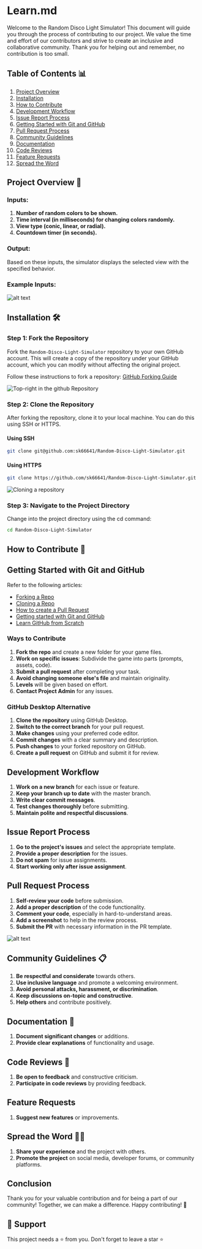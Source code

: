 # Learn.md

Welcome to the Random Disco Light Simulator! This document will guide you through the process of contributing to our project. We value the time and effort of our contributors and strive to create an inclusive and collaborative community. Thank you for helping out and remember, no contribution is too small.

## Table of Contents 📊
1. [Project Overview](#project-overview)
2. [Installation](#installation-️)
3. [How to Contribute](#how-to-contribute)
4. [Development Workflow](#development-workflow)
5. [Issue Report Process](#issue-report-process)
6. [Getting Started with Git and GitHub](#getting-started-with-git-and-github)
7. [Pull Request Process](#pull-request-process)
8. [Community Guidelines](#community-guidelines)
9. [Documentation](#documentation)
10. [Code Reviews](#code-reviews)
11. [Feature Requests](#feature-requests)
12. [Spread the Word](#spread-the-word)

## Project Overview 📁

### Inputs:
1. **Number of random colors to be shown.**
2. **Time interval (in milliseconds) for changing colors randomly.**
3. **View type (conic, linear, or radial).**
4. **Countdown timer (in seconds).**

### Output:
Based on these inputs, the simulator displays the selected view with the specified behavior.

### Example Inputs:
![alt text](image.png)

## Installation 🛠️

### Step 1: Fork the Repository
Fork the `Random-Disco-Light-Simulator` repository to your own GitHub account. This will create a copy of the repository under your GitHub account, which you can modify without affecting the original project.

Follow these instructions to fork a repository: [GitHub Forking Guide](https://docs.github.com/en/github/getting-started-with-github/fork-a-repo)

![Top-right in the github Repository](image-1.png)

### Step 2: Clone the Repository
After forking the repository, clone it to your local machine. You can do this using SSH or HTTPS.

#### Using SSH
```bash
git clone git@github.com:sk66641/Random-Disco-Light-Simulator.git
```
#### Using HTTPS
```bash
git clone https://github.com/sk66641/Random-Disco-Light-Simulator.git
```
![Cloning a repository](image-2.png)

### Step 3: Navigate to the Project Directory
Change into the project directory using the cd command:
```bash
cd Random-Disco-Light-Simulator
```

## How to Contribute 🎉
## Getting Started with Git and GitHub
Refer to the following articles:
- [Forking a Repo](https://help.github.com/en/github/getting-started-with-github/fork-a-repo)
- [Cloning a Repo](https://help.github.com/en/desktop/contributing-to-projects/creating-an-issue-or-pull-request)
- [How to create a Pull Request](https://opensource.com/article/19/7/create-pull-request-github)
- [Getting started with Git and GitHub](https://towardsdatascience.com/getting-started-with-git-and-github-6fcd0f2d4ac6)
- [Learn GitHub from Scratch](https://docs.github.com/en/get-started/start-your-journey/git-and-github-learning-resources)
### Ways to Contribute
1. **Fork the repo** and create a new folder for your game files.
2. **Work on specific issues**: Subdivide the game into parts (prompts, assets, code).
3. **Submit a pull request** after completing your task.
4. **Avoid changing someone else's file** and maintain originality.
5. **Levels** will be given based on effort.
6. **Contact Project Admin** for any issues.

### GitHub Desktop Alternative
1. **Clone the repository** using GitHub Desktop.
2. **Switch to the correct branch** for your pull request.
3. **Make changes** using your preferred code editor.
4. **Commit changes** with a clear summary and description.
5. **Push changes** to your forked repository on GitHub.
6. **Create a pull request** on GitHub and submit it for review.

## Development Workflow
1. **Work on a new branch** for each issue or feature.
2. **Keep your branch up to date** with the master branch.
3. **Write clear commit messages**.
4. **Test changes thoroughly** before submitting.
5. **Maintain polite and respectful discussions**.

## Issue Report Process
1. **Go to the project's issues** and select the appropriate template.
2. **Provide a proper description** for the issues.
3. **Do not spam** for issue assignments.
4. **Start working only after issue assignment**.

## Pull Request Process
1. **Self-review your code** before submission.
2. **Add a proper description** of the code functionality.
3. **Comment your code**, especially in hard-to-understand areas.
4. **Add a screenshot** to help in the review process.
5. **Submit the PR** with necessary information in the PR template.

![alt text](image-3.png)

## Community Guidelines 📋
1. **Be respectful and considerate** towards others.
2. **Use inclusive language** and promote a welcoming environment.
3. **Avoid personal attacks, harassment, or discrimination**.
4. **Keep discussions on-topic and constructive**.
5. **Help others** and contribute positively.

## Documentation 📜
1. **Document significant changes** or additions.
2. **Provide clear explanations** of functionality and usage.

## Code Reviews 🔎
1. **Be open to feedback** and constructive criticism.
2. **Participate in code reviews** by providing feedback.

## Feature Requests
1. **Suggest new features** or improvements.

## Spread the Word 🙌🏻
1. **Share your experience** and the project with others.
2. **Promote the project** on social media, developer forums, or community platforms.
## Conclusion
Thank you for your valuable contribution and for being a part of our community! Together, we can make a difference. Happy contributing! 🚀
## 🙏 Support

This project needs a ⭐️ from you. Don't forget to leave a star ⭐️